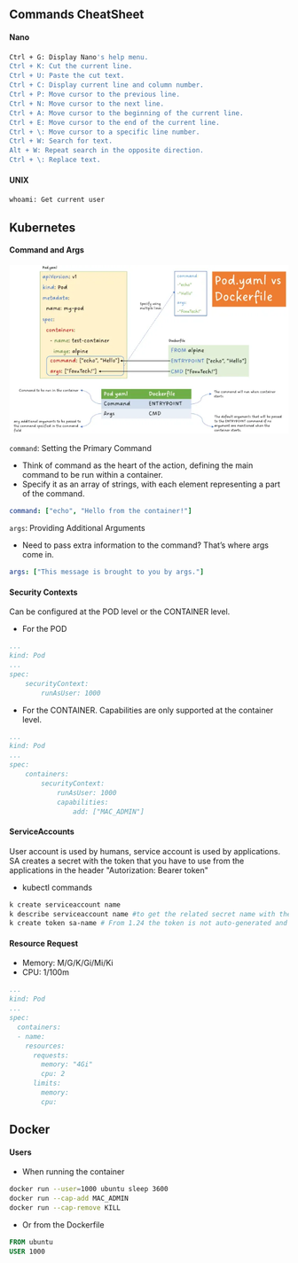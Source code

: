 ## Commands CheatSheet
#### Nano
```bash
Ctrl + G: Display Nano's help menu.
Ctrl + K: Cut the current line.
Ctrl + U: Paste the cut text.
Ctrl + C: Display current line and column number.
Ctrl + P: Move cursor to the previous line.
Ctrl + N: Move cursor to the next line.
Ctrl + A: Move cursor to the beginning of the current line.
Ctrl + E: Move cursor to the end of the current line.
Ctrl + \: Move cursor to a specific line number.
Ctrl + W: Search for text.
Alt + W: Repeat search in the opposite direction.
Ctrl + \: Replace text.
```
#### UNIX
```bash
whoami: Get current user
```

## Kubernetes
#### Command and Args

![commands](img/command.webp)

`command`: Setting the Primary Command
- Think of command as the heart of the action, defining the main command to be run within a container.
- Specify it as an array of strings, with each element representing a part of the command.
```yaml
command: ["echo", "Hello from the container!"]
```
`args`: Providing Additional Arguments
- Need to pass extra information to the command? That’s where args come in.
```yaml
args: ["This message is brought to you by args."]
```
#### Security Contexts
Can be configured at the POD level or the CONTAINER level.
- For the POD
```yaml
...
kind: Pod
...
spec:
    securityContext:
        runAsUser: 1000
```
- For the CONTAINER. Capabilities are only supported at the container level.
```yaml
...
kind: Pod
...
spec:
    containers:
        securityContext:
            runAsUser: 1000
            capabilities: 
                add: ["MAC_ADMIN"]
```
#### ServiceAccounts
User account is used by humans, service account is used by applications.
SA creates a secret with the token that you have to use from the applications in the header "Autorization: Bearer token"
- kubectl commands
```bash
k create serviceaccount name
k describe serviceaccount name #to get the related secret name with the token
k create token sa-name # From 1.24 the token is not auto-generated and now is time bound
```
#### Resource Request
- Memory: M/G/K/Gi/Mi/Ki
- CPU: 1/100m
```yaml
...
kind: Pod
...
spec:
  containers:
  - name:
    resources:
      requests:
        memory: "4Gi"
        cpu: 2
      limits:
        memory:
        cpu:
```

## Docker
#### Users
- When running the container
```bash
docker run --user=1000 ubuntu sleep 3600
docker run --cap-add MAC_ADMIN
docker run --cap-remove KILL
```
- Or from the Dockerfile
```dockerfile
FROM ubuntu
USER 1000
```